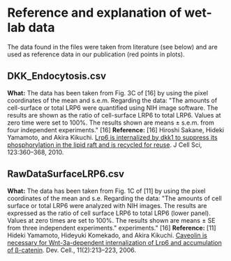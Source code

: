 # Reference and explanation of wet-lab data

The data found in the files were taken from literature (see below) and are used as reference data in our publication (red points in plots).

## DKK_Endocytosis.csv

**What:** The data has been taken from Fig. 3C of [16] by using the pixel coordinates of the mean and s.e.m. Regarding the data: "The amounts of cell-surface or total LRP6 were quantified using NIH image software. The results are shown as the ratio of cell-surface LRP6 to total LRP6. Values at zero time were set to 100%. The results shown are means ± s.e.m. from four independent experiments." [16]
**Reference:** [16] Hiroshi Sakane, Hideki Yamamoto, and Akira Kikuchi. [Lrp6 is internalized by dkk1 to suppress its phosphorylation in the lipid raft and is recycled for reuse](https://doi.org/10.1242/jcs.058008). J Cell Sci, 123:360–368, 2010.


## RawDataSurfaceLRP6.csv

**What:** The data has been taken from Fig. 1C of [11] by using the pixel coordinates of the mean and s.e. Regarding the data: "The amounts of cell surface or total LRP6 were analyzed with NIH images. The results are expressed as the ratio of cell surface LRP6 to total LRP6 (lower panel). Values at zero times are set to 100%. The results shown are means ± SE from three independent experiments."
experiments." [16]
**Reference:** [11] Hideki Yamamoto, Hideyuki Komekado, and Akira Kikuchi. [Caveolin is necessary for Wnt-3a-dependent internalization of Lrp6 and accumulation of &beta;-catenin](https://doi.org/10.1016/j.devcel.2006.07.003). Dev. Cell., 11(2):213–223, 2006.
